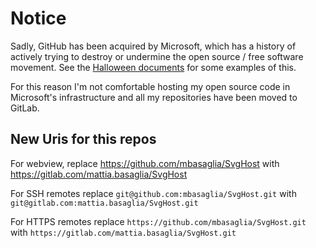 Notice
======

Sadly, GitHub has been acquired by Microsoft, which has a history of
actively trying to destroy or undermine the open source / free software
movement.
See the [Halloween documents](http://catb.org/~esr/halloween/) for some
examples of this.

For this reason I'm not comfortable hosting my open source code in Microsoft's
infrastructure and all my repositories have been moved to GitLab.

New Uris for this repos
-----------------------

For webview, replace
https://github.com/mbasaglia/SvgHost with
https://gitlab.com/mattia.basaglia/SvgHost

For SSH remotes replace
`git@github.com:mbasaglia/SvgHost.git` with
`git@gitlab.com:mattia.basaglia/SvgHost.git`

For HTTPS remotes replace
`https://github.com/mbasaglia/SvgHost.git` with
`https://gitlab.com/mattia.basaglia/SvgHost.git`

